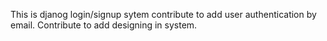 This is djanog login/signup sytem
contribute to add user authentication by email.
Contribute to add designing in system.
